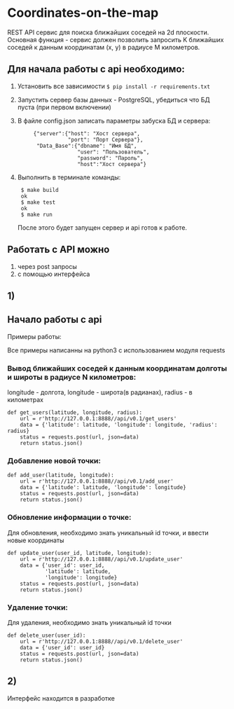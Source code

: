 # Coordinates-on-the-map
REST API сервис для поиска ближайших соседей на 2d плоскости. Основная функция - сервис должен позволить запросить K ближайших соседей к данным координатам (x, y) в радиусе M километров.


## Для начала работы с api необходимо:

1. Установить все зависимости 
`$ pip install -r requirements.txt`
2. Запустить сервер базы данных - PostgreSQL, убедиться что БД пуста (при первом включении)
3. В файле config.json записать параметры забуска БД и сервера:

		    {"server":{"host": "Хост сервера", 
                       "port": "Порт Сервера"}, 
             "Data_Base":{"dbname": "Имя БД", 
                   	 	  "user": "Пользователь", 
                     	  "password": "Пароль", 
                    	  "host":"Хост сервера"}
4. Выполнить в терминале команды: 

		$ make build
		ok
		$ make test
		ok
		$ make run
	После этого будет запущен сервер и api готов к работе.

## Работать с API можно 
1) через post запросы 
2) с помощью интерфейса

## 1)
## Начало работы с api
Примеры работы:

Все примеры написанны на python3 c использованием модуля requests


### Вывод ближайших соседей к данным координатам долготы и широты в радиусе N километров:
longitude - долгота, longitude - широта(в радианах),
radius - в километрах

    def get_users(latitude, longitude, radius):
        url = r'http://127.0.0.1:8888//api/v0.1/get_users'
        data = {'latitude': latitude, 'longitude': longitude, 'radius': radius}
        status = requests.post(url, json=data)
        return status.json()


### Добавление новой точки:

    def add_user(latitude, longitude):
        url = r'http://127.0.0.1:8888//api/v0.1/add_user'
        data = {'latitude': latitude, 'longitude': longitude}
        status = requests.post(url, json=data)
        return status.json()

### Обновление информации о точке:
Для обновления, необходимо знать уникальный id точки, и ввести новые координаты

    def update_user(user_id, latitude, longitude):
        url = r'http://127.0.0.1:8888//api/v0.1/update_user'
        data = {'user_id': user_id,
                'latitude': latitude, 
                'longitude': longitude}
        status = requests.post(url, json=data)
        return status.json()

### Удаление точки:
Для удаления, необходимо знать уникальный id точки

    def delete_user(user_id):
        url = r'http://127.0.0.1:8888//api/v0.1/delete_user'
        data = {'user_id': user_id}
        status = requests.post(url, json=data)
        return status.json()

## 2)

Интерфейс находится в разработке